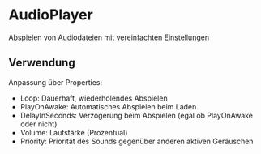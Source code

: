 # AudioPlayer

Abspielen von Audiodateien mit vereinfachten Einstellungen

## Verwendung

Anpassung über Properties:
- Loop: Dauerhaft, wiederholendes Abspielen
- PlayOnAwake: Automatisches Abspielen beim Laden
- DelayInSeconds: Verzögerung beim Abspielen (egal ob PlayOnAwake oder nicht)
- Volume: Lautstärke (Prozentual)
- Priority: Priorität des Sounds gegenüber anderen aktiven Geräuschen